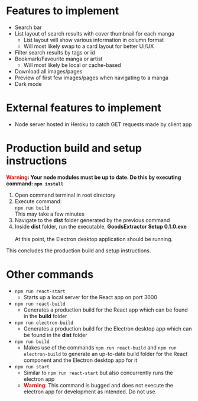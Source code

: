 # Features to implement

- Search bar
- List layout of search results with cover thumbnail for each manga
  - List layout will show various information in column format
  - Will most likely swap to a card layout for better UI/UX
- Filter search results by tags or id
- Bookmark/Favourite manga or artist
  - Will most likely be local or cache-based
- Download all images/pages
- Preview of first few images/pages when navigating to a manga
- Dark mode

# External features to implement

- Node server hosted in Heroku to catch GET requests made by client app

# Production build and setup instructions

<b><span style="color: red;">Warning</span>: Your node modules must be up to date. Do this by executing command: `npm install`</b>

1. Open command terminal in root directory
2. Execute command:
   <br>
   `npm run build`
   <br>
   This may take a few minutes
3. Navigate to the <b>dist</b> folder generated by the previous command
4. Inside <b>dist</b> folder, run the executable, <b>GoodsExtractor Setup 0.1.0.exe</b>
   <br>
   <br>
   At this point, the Electron desktop application should be running.

This concludes the production build and setup instructions.

# Other commands
- `npm run react-start`
  - Starts up a local server for the React app on port 3000
- `npm run react-build`
  - Generates a production build for the React app which can be found in the <b>build</b> folder
- `npm run electron-build`
  - Generates a production build for the Electron desktop app which can be found in the <b>dist</b> folder
- `npm run build`
  - Makes use of the commands `npm run react-build` and `npm run electron-build` to generate an up-to-date build folder for the React component and the Electron desktop app for it
- `npm run start`
  - Similar to `npm run react-start` but also concurrently runs the electron app
  - <span style="color: red;"><b>Warning</b></span>: This command is bugged and does not execute the electron app for development as intended. Do not use.
